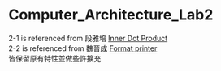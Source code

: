 # Computer_Architecture_Lab2
2-1 is referenced from 段雅培 [Inner Dot Product](https://hackmd.io/@kaeteyaruyo/risc-v-hw1)  
2-2 is referenced from 魏晉成 [Format printer](https://hackmd.io/@H-L-Parker/S1dMsbx8w)  
皆保留原有特性並做些許擴充
